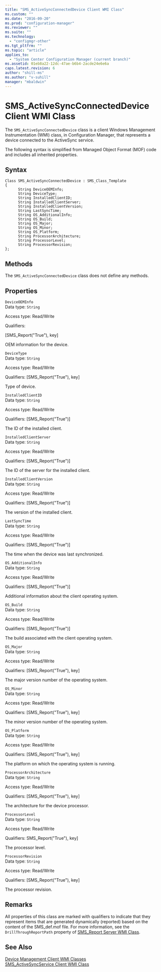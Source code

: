 ```yaml
---
title: "SMS_ActiveSyncConnectedDevice Client WMI Class"
ms.custom: ""
ms.date: "2016-09-20"
ms.prod: "configuration-manager"
ms.reviewer: ""
ms.suite: ""
ms.technology: 
  - "configmgr-other"
ms.tgt_pltfrm: ""
ms.topic: "article"
applies_to: 
  - "System Center Configuration Manager (current branch)"
ms.assetid: 01eb8a22-12dc-47ae-b6b4-2acde24e6e6a
caps.latest.revision: 6
author: "shill-ms"
ms.author: "v-suhill"
manager: "mbaldwin"
---
```

# SMS_ActiveSyncConnectedDevice Client WMI Class
The `SMS_ActiveSyncConnectedDevice` class is a client Windows Management Instrumentation (WMI) class, in Configuration Manager, that represents a device connected to the ActiveSync service.  
  
 The following syntax is simplified from Managed Object Format (MOF) code and includes all inherited properties.  
  
## Syntax  
  
```  
Class SMS_ActiveSyncConnectedDevice : SMS_Class_Template  
{  
      String DeviceOEMInfo;  
      String DeviceType;  
      String InstalledClientID;  
      String InstalledClientServer;  
      String InstalledClientVersion;  
      String LastSyncTime;  
      String OS_AdditionalInfo;  
      String OS_Build;  
      String OS_Major;  
      String OS_Minor;  
      String OS_Platform;  
      String ProcessorArchitecture;  
      String ProcessorLevel;  
      String ProcessorRevision;  
};  
```  
  
## Methods  
 The `SMS_ActiveSyncConnectedDevice` class does not define any methods.  
  
## Properties  
 `DeviceOEMInfo`  
 Data type: `String`  
  
 Access type: Read/Write  
  
 Qualifiers:  
  
 [SMS_Report("True"), key]  
  
 OEM information for the device.  
  
 `DeviceType`  
 Data type: `String`  
  
 Access type: Read/Write  
  
 Qualifiers: [SMS_Report("True"), key]  
  
 Type of device.  
  
 `InstalledClientID`  
 Data type: `String`  
  
 Access type: Read/Write  
  
 Qualifiers: [SMS_Report("True")]  
  
 The ID of the installed client.  
  
 `InstalledClientServer`  
 Data type: `String`  
  
 Access type: Read/Write  
  
 Qualifiers: [SMS_Report("True")]  
  
 The ID of the server for the installed client.  
  
 `InstalledClientVersion`  
 Data type: `String`  
  
 Access type: Read/Write  
  
 Qualifiers: [SMS_Report("True")]  
  
 The version of the installed client.  
  
 `LastSyncTime`  
 Data type: `String`  
  
 Access type: Read/Write  
  
 Qualifiers: [SMS_Report("True")]  
  
 The time when the device was last synchronized.  
  
 `OS_AdditionalInfo`  
 Data type: `String`  
  
 Access type: Read/Write  
  
 Qualifiers: [SMS_Report("True")]  
  
 Additional information about the client operating system.  
  
 `OS_Build`  
 Data type: `String`  
  
 Access type: Read/Write  
  
 Qualifiers: [SMS_Report("True")]  
  
 The build associated with the client operating system.  
  
 `OS_Major`  
 Data type: `String`  
  
 Access type: Read/Write  
  
 Qualifiers: [SMS_Report("True"), key]  
  
 The major version number of the operating system.  
  
 `OS_Minor`  
 Data type: `String`  
  
 Access type: Read/Write  
  
 Qualifiers: [SMS_Report("True"), key]  
  
 The minor version number of the operating system.  
  
 `OS_Platform`  
 Data type: `String`  
  
 Access type: Read/Write  
  
 Qualifiers: [SMS_Report("True"), key]  
  
 The platform on which the operating system is running.  
  
 `ProcessorArchitecture`  
 Data type: `String`  
  
 Access type: Read/Write  
  
 Qualifiers: [SMS_Report("True"), key]  
  
 The architecture for the device processor.  
  
 `ProcessorLevel`  
 Data type: `String`  
  
 Access type: Read/Write  
  
 Qualifiers: SMS_Report("True"), key]  
  
 The processor level.  
  
 `ProcessorRevision`  
 Data type: `String`  
  
 Access type: Read/Write  
  
 Qualifiers: [SMS_Report("True"), key]  
  
 The processor revision.  
  
## Remarks  
 All properties of this class are marked with qualifiers to indicate that they represent items that are generated dynamically (reported) based on the content of the SMS_def.mof file. For more information, see the `DrillThroughReportPath` property of [SMS_Report Server WMI Class](../../../../../develop/reference/misc/sms_report-server-wmi-class.md).  
  
## See Also  
 [Device Management Client WMI Classes](../../../../../develop/reference/core/clients/client-classes/device-management-client-wmi-classes.md)   
 [SMS_ActiveSyncService Client WMI Class](../../../../../develop/reference/core/clients/client-classes/sms_activesyncservice-client-wmi-class.md)